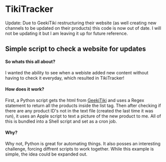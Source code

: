 # TikiTracker
Update: Due to GeekiTiki restructuring their website (as well creating new channels to be updated on their products) this code is now out of date. I will not be updating it but I am leaving it up for future reference.
## Simple script to check a website for updates
#### So whats this all about?
I wanted the ability to see when a webiste added new content without having to check it everyday, which resulted in TikiTracker!
#### How does it work?
First, a Python script gets the html from [GeekiTiki](http://www.geekitikis.com/products) and uses a Regex statement to return all the products inside the list tag. Then after checking if there are any product ID's not in the text file (created the last time it was run), it uses an Apple script to text a picture of the new product to me. All of this is bundled into a Shell script and set as a cron job.
#### Why?
Why not, Python is great for automating things. It also posses an interesting challenge, forcing diffrent scripts to work together. While this example is simple, the idea could be expanded out.

